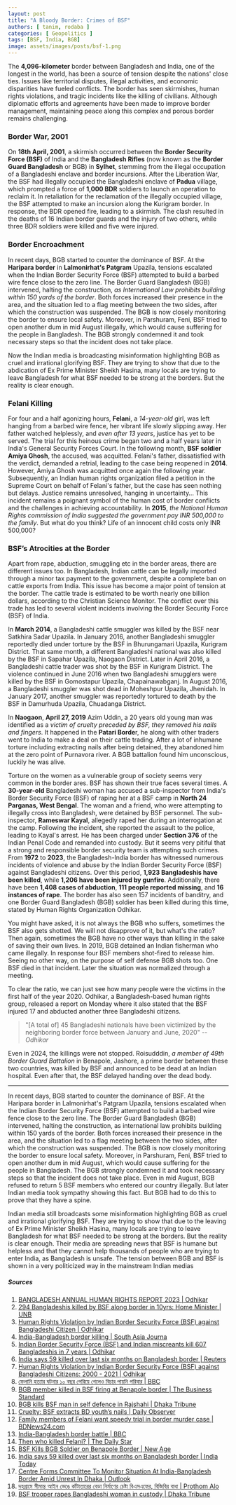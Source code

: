 ```yaml
---
layout: post
title: "A Bloody Border: Crimes of BSF"
authors: [ tanim, rodaba ]
categories: [ Geopolitics ]
tags: [BSF, India, BGB]
image: assets/images/posts/bsf-1.png
---
```


The **4,096-kilometer** border between Bangladesh and India, one of the longest in the world, has been a source of tension despite the nations' close ties. Issues like territorial disputes, illegal activities, and economic disparities have fueled conflicts. The border has seen skirmishes, human rights violations, and tragic incidents like the killing of civilians. Although diplomatic efforts and agreements have been made to improve border management, maintaining peace along this complex and porous border remains challenging. 

### Border War, 2001
On **18th April, 2001**, a skirmish occurred between the **Border Security Force (BSF)** of India and the **Bangladesh Rifles** (now known as the **Border Guard Bangladesh** or BGB) in **Sylhet**, stemming from the illegal occupation of a Bangladeshi enclave and border incursions. After the Liberation War, the BSF had illegally occupied the Bangladeshi enclave of **Padua** village, which prompted a force of **1,000 BDR** soldiers to launch an operation to reclaim it.
In retaliation for the reclamation of the illegally occupied village, the BSF attempted to make an incursion along the Kurigram border. In response, the BDR opened fire, leading to a skirmish. The clash resulted in the deaths of 16 Indian border guards and the injury of two others, while three BDR soldiers were killed and five were injured.

### Border Encroachment
In recent days, BGB started to counter the dominance of BSF. At the **Haripara border** in **Lalmonirhat's Patgram** Upazila, tensions escalated when the Indian Border Security Force (BSF) attempted to build a barbed wire fence close to the zero line. The Border Guard Bangladesh (BGB) intervened, halting the construction, *as International Law prohibits building within 150 yards of the border*. Both forces increased their presence in the area, and the situation led to a flag meeting between the two sides, after which the construction was suspended. The BGB is now closely monitoring the border to ensure local safety. Moreover, in Parshuram, Feni, BSF tried to open another dum in mid August illegally, which would cause suffering for the people in Bangladesh. The BGB strongly condemned it and took necessary steps so that the incident does not take place. 

Now the Indian media is broadcasting misinformation highlighting BGB as cruel and irrational glorifying BSF. They are trying to show that due to the abdication of Ex Prime Minister Sheikh Hasina, many locals are trying to leave Bangladesh for what BSF needed to be strong at the borders. But the reality is clear enough.


### Felani Killing

For four and a half agonizing hours, **Felani**, a *14-year-old* girl, was left hanging from a barbed wire fence, her vibrant life slowly slipping away. Her father watched helplessly, and *even after 13 years*, justice has yet to be served. The trial for this heinous crime began two and a half years later in India's General Security Forces Court. In the following month, **BSF soldier Amiya Ghosh**, the accused, was acquitted. Felani's father, dissatisfied with the verdict, demanded a retrial, leading to the case being reopened in **2014**. However, Amiya Ghosh was acquitted once again the following year. Subsequently, an Indian human rights organization filed a petition in the Supreme Court on behalf of Felani's father, but the case has seen nothing but delays. Justice remains unresolved, hanging in uncertainty…
This incident remains a poignant symbol of the human cost of border conflicts and the challenges in achieving accountability. In **2015**, *the National Human Rights commission of India suggested the government pay INR 500,000 to the family*. But what do you think? Life of an innocent child costs only INR 500,000? 

### BSF’s Atrocities at the Border

Apart from rape, abduction, smuggling etc in the border areas, there are different issues too. In Bangladesh, Indian cattle can be legally imported through a minor tax payment to the government, despite a complete ban on cattle exports from India. This issue has become a major point of tension at the border. The cattle trade is estimated to be worth nearly one billion dollars, according to the Christian Science Monitor. The conflict over this trade has led to several violent incidents involving the Border Security Force (BSF) of India.

In **March 2014**, a Bangladeshi cattle smuggler was killed by the BSF near Satkhira Sadar Upazila. In January 2016, another Bangladeshi smuggler reportedly died under torture by the BSF in Bhurungamari Upazila, Kurigram District. That same month, a different Bangladeshi national was also killed by the BSF in Sapahar Upazila, Naogaon District. Later in April 2016, a Bangladeshi cattle trader was shot by the BSF in Kurigram District. The violence continued in June 2016 when two Bangladeshi smugglers were killed by the BSF in Gomostapur Upazila, Chapainawabganj. In August 2016, a Bangladeshi smuggler was shot dead in Moheshpur Upazila, Jhenidah. In January 2017, another smuggler was reportedly tortured to death by the BSF in Damurhuda Upazila, Chuadanga District.

In **Naogaon**, **April 27, 2019** Azim Uddin, a 20 years old young man was identified as a *victim of cruelty preceded by BSF, they removed his nails and fingers*. It happened in the **Patari Borde**r, he along with other traders went to India to make a deal on their cattle trading. After a lot of inhumane torture including extracting nails after being detained, they abandoned him at the zero point of Purnavora river. A BGB battalion found him unconscious, luckily he was alive.

Torture on the women as a vulnerable group of society seems very common in the border ares. BSF has shown their true faces several times. A **30-year-old** Bangladeshi woman has accused a sub-inspector from India's Border Security Force (BSF) of raping her at a BSF camp in **North 24 Parganas, West Bengal**. The woman and a friend, who were attempting to illegally cross into Bangladesh, were detained by BSF personnel. The sub-inspector, **Rameswar Kayal**, allegedly raped her during an interrogation at the camp. Following the incident, she reported the assault to the police, leading to Kayal's arrest. He has been charged under **Section 376** of the Indian Penal Code and remanded into custody. But it seems very pitiful that a strong and responsible border security team is attempting such crimes.
From **1972** to **2023**, the Bangladesh-India border has witnessed numerous incidents of violence and abuse by the Indian Border Security Force (BSF) against Bangladeshi citizens. Over this period, **1,923 Bangladeshis have been killed**, while **1,206 have been injured by gunfire**. Additionally, there have been **1,408 cases of abduction**, **111 people reported missing**, and **16 instances of rape**. The border has also seen 157 incidents of banditry, and one Border Guard Bangladesh (BGB) soldier has been killed during this time, stated by Human Rights Organization Odhikar. 

You might have asked, it is not always the BGB who suffers, sometimes the BSF also gets shotted. We will not disapprove of it, but what's the ratio? Then again, sometimes the BGB have no other ways than killing in the sake of saving their own lives. In 2019, BGB detained an Indian fisherman who came illegally. In response four BSF members shot-fired to release him. Seeing no other way, on the purpose of self defense BGB shots too. One BSF died in that incident. Later the situation was normalized through a meeting. 

To clear the ratio, we can just see how many people were the victims in the first half of the year 2020. Odhikar, a Bangladesh-based human rights group, released a report on Monday where it also stated that the BSF injured 17 and abducted another three Bangladeshi citizens.
> "[A total of] 45 Bangladeshi nationals have been victimized by the neighboring border force between January and June, 2020" 
> -- <cite>Odhikar</cite>

Even in 2024, the killings were not stopped. Roisudddin, *a member of 49th Border Guard Battalion* in Benapole, Jashore, a prime border between these two countries, was killed by BSF and announced to be dead at an Indian hospital. Even after that, the BSF delayed handing over the dead body. 

---

In recent days, BGB started to counter the dominance of BSF. At the Haripara border in Lalmonirhat's Patgram Upazila, tensions escalated when the Indian Border Security Force (BSF) attempted to build a barbed wire fence close to the zero line. The Border Guard Bangladesh (BGB) intervened, halting the construction, as international law prohibits building within 150 yards of the border. Both forces increased their presence in the area, and the situation led to a flag meeting between the two sides, after which the construction was suspended. The BGB is now closely monitoring the border to ensure local safety. Moreover, in Parshuram, Feni, BSF tried to open another dum in mid August, which would cause suffering for the people in Bangladesh. The BGB strongly condemned it and took necessary steps so that the incident does not take place. Even in mid August, BGB refused to return 5 BSF members who entered our country illegally. But later Indian media took sympathy showing this fact. But BGB had to do this to prove that they have a spine.

Indian media still broadcasts some misinformation highlighting BGB as cruel and irrational glorifying BSF. They are trying to show that due to the leaving of Ex Prime Minister Sheikh Hasina, many locals are trying to leave Bangladesh for what BSF needed to be strong at the borders. But the reality is clear enough. Their media are spreading news that BSF is humane but helpless and that they cannot help thousands of people who are trying to enter India, as Bangladesh is unsafe. The tension between BGB and BSF is shown in a very politicized way in the mainstream Indian medias 

##### Sources
1. [BANGLADESH ANNUAL HUMAN RIGHTS REPORT 2023 \| Odhikar](https://odhikar.org/wp-content/uploads/2024/01/AHRR-2023_Odhikar_English_Final.pdf)
2. [294 Bangladeshis killed by BSF along border in 10yrs: Home Minister \| UNB](https://www.unb.com.bd/category/Bangladesh/294-bangladeshis-killed-by-bsf-along-border-in-10yrs-home-minister/22938)
3. [Human Rights Violation by Indian Border Security Force (BSF) against Bangladeshi Citizen \| Odhikar](https://web.archive.org/web/20210112130037/http://odhikar.org/wp-content/uploads/2021/01/Statistics_Border_2000-2020.pdf)
4. [India-Bangladesh border killing \| South Asia Journa](http://southasiajournal.net/india-bangladesh-border-killing/)
5. [Indian Border Security Force (BSF) and Indian miscreants kill 607 Bangladeshis in 7 years \| Odhikar](http://odhikar.org/report-on-human-rights-violations-in-the-india-bangladesh-border/)
6. [India says 59 killed over last six months on Bangladesh border \| Reuters](https://web.archive.org/web/20081026110404/http://in.reuters.com/article/topNews/idINIndia-35156020080824)
7. [Human Rights Violation by Indian Border Security Force (BSF) against Bangladeshi Citizens: 2000 - 2021 \| Odhikar](https://odhikar.org/wp-content/uploads/2022/02/Border_2000-2021.pdf)
8. [ফেলানি হত্যার ঘটনার ১০ বছর পেরিয়ে গেলেও বিচার পায়নি পরিবার \| BBC](https://www.bbc.com/bengali/news-55577744)
9. [BGB member killed in BSF firing at Benapole border \| The Business Standard](https://www.tbsnews.net/bangladesh/bgb-member-killed-bsf-firing-benapole-border-779838)
10. [BGB kills BSF man in self defence in Rajshahi \| Dhaka Tribune](https://www.dhakatribune.com/bangladesh/nation/190659/bgb-kills-bsf-man-in-self-defence-in-rajshahi)
11. [Cruelty: BSF extracts BD youth’s nails \| Daily Observer](https://www.observerbd.com/news.php?id=195271)
12. [Family members of Felani want speedy trial in border murder case \| BDNews24.com](https://bdnews24.com/bangladesh/family-members-of-felani-want-speedy-trial-in-border-murder-case)
13. [India-Bangladesh border battle \| BBC](http://news.bbc.co.uk/2/hi/south_asia/1283068.stm)
14. [Then who killed Felani? \| The Daily Star](https://www.thedailystar.net/news/then-who-killed-felani)
15. [BSF Kills BGB Soldier on Benapole Border \| New Age](https://www.newagebd.net/article/223563/bsf-kills-bgb-soldier-on-benapole-border)
16. [India says 59 killed over last six months on Bangladesh border \| India Today](https://www.indiatoday.in/global/story/india-on-alert-at-bangladesh-border-over-500-people-try-to-enter-india-india-today-global-2579773-2024-08-09)
17. [Centre Forms Committee To Monitor Situation At India-Bangladesh Border Amid Unrest In Dhaka \| Outlook](https://www.outlookindia.com/national/centre-committee-monitor-india-bangladesh-border-unrest-dhaka-modi-government-amit-shah)
18. [দহগ্রামে সীমান্ত আইন ভেঙে কাঁটাতারের বেড়া নির্মাণের চেষ্টা বিএসএফের, বিজিবির বাধা \| Prothom Alo](https://www.prothomalo.com/bangladesh/district/jzq7f1epqs)
19. [BSF trooper rapes Bangladeshi woman in custody \| Dhaka Tribune](https://www.dhakatribune.com/world/south-asia/253709/bsf-trooper-rapes-bangladeshi-woman-in-custody)

